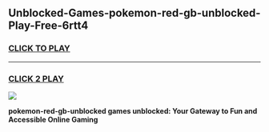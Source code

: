 
## Unblocked-Games-pokemon-red-gb-unblocked-Play-Free-6rtt4
<h3>
<a href="https://premium76.site?title=pokemon-red-gb-unblocked&ref=17A">CLICK TO PLAY</a></h3>
<hr>

<h3>
<a href="https://premium76.site?title=pokemon-red-gb-unblocked&ref=17A">CLICK 2 PLAY</a>
  
</h3>

<a href="https://premium76.site?title=pokemon-red-gb-unblocked&ref=17A"><img src="https://clearcache.store/games.png"></a>


**pokemon-red-gb-unblocked games unblocked: Your Gateway to Fun and Accessible Online Gaming**
